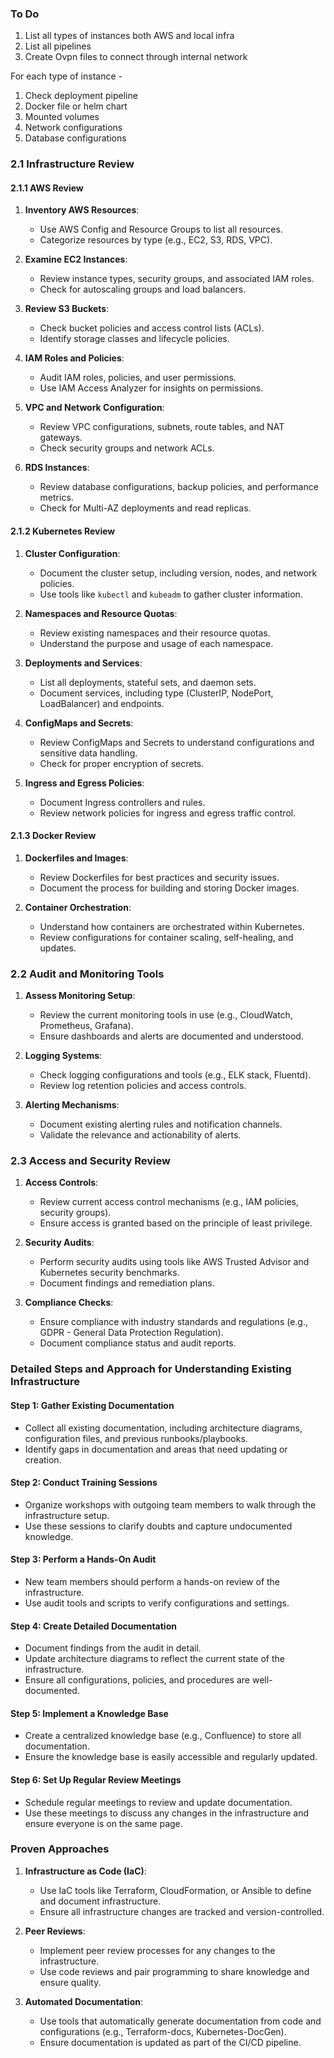 ### To Do

1. List all types of instances both AWS and local infra
2. List all pipelines
3. Create Ovpn files to connect through internal network

For each type of instance -

1. Check deployment pipeline
2. Docker file or helm chart
3. Mounted volumes
4. Network configurations
5. Database configurations

### 2.1 Infrastructure Review

#### 2.1.1 AWS Review

1. **Inventory AWS Resources**:

   - Use AWS Config and Resource Groups to list all resources.
   - Categorize resources by type (e.g., EC2, S3, RDS, VPC).

2. **Examine EC2 Instances**:

   - Review instance types, security groups, and associated IAM roles.
   - Check for autoscaling groups and load balancers.

3. **Review S3 Buckets**:

   - Check bucket policies and access control lists (ACLs).
   - Identify storage classes and lifecycle policies.

4. **IAM Roles and Policies**:

   - Audit IAM roles, policies, and user permissions.
   - Use IAM Access Analyzer for insights on permissions.

5. **VPC and Network Configuration**:

   - Review VPC configurations, subnets, route tables, and NAT gateways.
   - Check security groups and network ACLs.

6. **RDS Instances**:
   - Review database configurations, backup policies, and performance metrics.
   - Check for Multi-AZ deployments and read replicas.

#### 2.1.2 Kubernetes Review

1. **Cluster Configuration**:

   - Document the cluster setup, including version, nodes, and network policies.
   - Use tools like `kubectl` and `kubeadm` to gather cluster information.

2. **Namespaces and Resource Quotas**:

   - Review existing namespaces and their resource quotas.
   - Understand the purpose and usage of each namespace.

3. **Deployments and Services**:

   - List all deployments, stateful sets, and daemon sets.
   - Document services, including type (ClusterIP, NodePort, LoadBalancer) and endpoints.

4. **ConfigMaps and Secrets**:

   - Review ConfigMaps and Secrets to understand configurations and sensitive data handling.
   - Check for proper encryption of secrets.

5. **Ingress and Egress Policies**:
   - Document Ingress controllers and rules.
   - Review network policies for ingress and egress traffic control.

#### 2.1.3 Docker Review

1. **Dockerfiles and Images**:

   - Review Dockerfiles for best practices and security issues.
   - Document the process for building and storing Docker images.

2. **Container Orchestration**:
   - Understand how containers are orchestrated within Kubernetes.
   - Review configurations for container scaling, self-healing, and updates.

### 2.2 Audit and Monitoring Tools

1. **Assess Monitoring Setup**:

   - Review the current monitoring tools in use (e.g., CloudWatch, Prometheus, Grafana).
   - Ensure dashboards and alerts are documented and understood.

2. **Logging Systems**:

   - Check logging configurations and tools (e.g., ELK stack, Fluentd).
   - Review log retention policies and access controls.

3. **Alerting Mechanisms**:
   - Document existing alerting rules and notification channels.
   - Validate the relevance and actionability of alerts.

### 2.3 Access and Security Review

1. **Access Controls**:

   - Review current access control mechanisms (e.g., IAM policies, security groups).
   - Ensure access is granted based on the principle of least privilege.

2. **Security Audits**:

   - Perform security audits using tools like AWS Trusted Advisor and Kubernetes security benchmarks.
   - Document findings and remediation plans.

3. **Compliance Checks**:
   - Ensure compliance with industry standards and regulations (e.g., GDPR - General Data Protection Regulation).
   - Document compliance status and audit reports.

### Detailed Steps and Approach for Understanding Existing Infrastructure

#### Step 1: Gather Existing Documentation

- Collect all existing documentation, including architecture diagrams, configuration files, and previous runbooks/playbooks.
- Identify gaps in documentation and areas that need updating or creation.

#### Step 2: Conduct Training Sessions

- Organize workshops with outgoing team members to walk through the infrastructure setup.
- Use these sessions to clarify doubts and capture undocumented knowledge.

#### Step 3: Perform a Hands-On Audit

- New team members should perform a hands-on review of the infrastructure.
- Use audit tools and scripts to verify configurations and settings.

#### Step 4: Create Detailed Documentation

- Document findings from the audit in detail.
- Update architecture diagrams to reflect the current state of the infrastructure.
- Ensure all configurations, policies, and procedures are well-documented.

#### Step 5: Implement a Knowledge Base

- Create a centralized knowledge base (e.g., Confluence) to store all documentation.
- Ensure the knowledge base is easily accessible and regularly updated.

#### Step 6: Set Up Regular Review Meetings

- Schedule regular meetings to review and update documentation.
- Use these meetings to discuss any changes in the infrastructure and ensure everyone is on the same page.

### Proven Approaches

1. **Infrastructure as Code (IaC)**:

   - Use IaC tools like Terraform, CloudFormation, or Ansible to define and document infrastructure.
   - Ensure all infrastructure changes are tracked and version-controlled.

2. **Peer Reviews**:

   - Implement peer review processes for any changes to the infrastructure.
   - Use code reviews and pair programming to share knowledge and ensure quality.

3. **Automated Documentation**:
   - Use tools that automatically generate documentation from code and configurations (e.g., Terraform-docs, Kubernetes-DocGen).
   - Ensure documentation is updated as part of the CI/CD pipeline.

